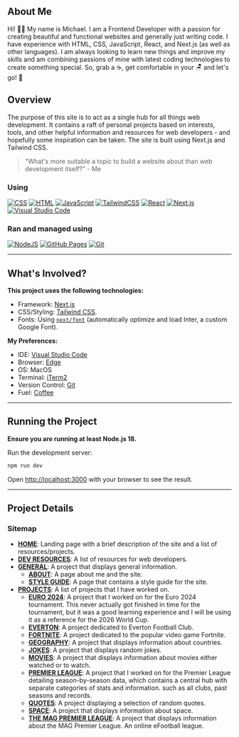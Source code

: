 ## About Me

  Hi! 👋🏻 My name is Michael. I am a Frontend Developer with a passion for creating beautiful and functional websites and generally just writing code. I have experience with HTML, CSS, JavaScript, React, and Next.js (as well as other languages). I am always looking to learn new things and improve my skills and am combining passions of mine with latest coding technologies to create something special. So, grab a ☕, get comfortable in your 🪑 and let's go! 🚀

## Overview

  The purpose of this site is to act as a single hub for all things web development. It contains a raft of personal projects based on interests, tools, and other helpful information and resources for web developers - and hopefully some inspiration can be taken. The site is built using Next.js and Tailwind CSS.

  > "What's more suitable a topic to build a website about than web development itself?" - Me

### Using
  [![CSS](https://img.shields.io/badge/CSS-1572B6?logo=css3&logoColor=fff)](#) [![HTML](https://img.shields.io/badge/HTML-%23E34F26.svg?logo=html5&logoColor=white)](#) [![JavaScript](https://img.shields.io/badge/JavaScript-F7DF1E?logo=javascript&logoColor=000)](#) 	[![TailwindCSS](https://img.shields.io/badge/Tailwind%20CSS-%2338B2AC.svg?logo=tailwind-css&logoColor=white)](#) [![React](https://img.shields.io/badge/React-%2320232a.svg?logo=react&logoColor=%2361DAFB)](#) [![Next.js](https://img.shields.io/badge/Next.js-black?logo=next.js&logoColor=white)](#) [![Visual Studio Code](https://custom-icon-badges.demolab.com/badge/Visual%20Studio%20Code-0078d7.svg?logo=vsc&logoColor=white)](#)

### Ran and managed using
  [![NodeJS](https://img.shields.io/badge/Node.js-6DA55F?logo=node.js&logoColor=white)](#) [![GitHub Pages](https://img.shields.io/badge/GitHub%20Pages-121013?logo=github&logoColor=white)](#) [![Git](https://img.shields.io/badge/Git-F05032?logo=git&logoColor=fff)](#)

---

## What's Involved?

**This project uses the following technologies:**

  - Framework: [Next.js](https://nextjs.org/)
  - CSS/Styling: [Tailwind CSS](https://tailwindcss.com/).
  - Fonts: Using [`next/font`](https://nextjs.org/docs/basic-features/font-optimization) (automatically optimize and load Inter, a custom Google Font).

**My Preferences:**

  - IDE: [Visual Studio Code](https://code.visualstudio.com/)
  - Browser: [Edge](https://www.microsoft.com/en-us/edge)
  - OS: MacOS
  - Terminal: [iTerm2](https://iterm2.com/)
  - Version Control: [Git](https://git-scm.com/)
  - Fuel: [Coffee](https://caffenero.com)

---

## Running the Project

**Ensure you are running at least Node.js 18.**


Run the development server:

```bash
npm run dev
```

Open [http://localhost:3000](http://localhost:3000) with your browser to see the result.

---

## Project Details

### Sitemap

+ **[HOME](https://michaelgainford.dev/)**: Landing page with a brief description of the site and a list of resources/projects.
+ **[DEV RESOURCES](https://michaelgainford.dev/web-development/dev-resources)**: A list of resources for web developers.
+ **[GENERAL](https://michaelgainford.dev/general)**: A project that displays general information.
  + **[ABOUT](https://michaelgainford.dev/general/about)**: A page about me and the site.
  + **[STYLE GUIDE](https://michaelgainford.dev/general/site-style-guide)**: A page that contains a style guide for the site.
+ **[PROJECTS](https://michaelgainford.dev/projects)**: A list of projects that I have worked on.
  - **[EURO 2024]((https://michaelgainford.dev/projects/football/competitions/euro-2024))**: A project that I worked on for the Euro 2024 tournament. This never actually got finished in time for the tournament, but it was a good learning experience and I will be using it as a reference for the 2026 World Cup.
  - **[EVERTON](https://michaelgainford.dev/projects/football/everton)**: A project dedicated to Everton Football Club.
  - **[FORTNITE](https://michaelgainford.dev/projects/gaming/fortnite)**: A project dedicated to the popular video game Fortnite.
  - **[GEOGRAPHY](https://michaelgainford.dev/projects/the-world)**: A project that displays information about countries.
  - **[JOKES](https://michaelgainford.dev/projects/jokes)**: A project that displays random jokes.
  - **[MOVIES](https://michaelgainford.dev/projects/movies-database)**: A project that displays information about movies either watched or to watch.
  - **[PREMIER LEAGUE](https://michaelgainford.dev/projects/football/competitions/english-premier-league)**: A project that I worked on for the Premier League detailing season-by-season data, which contains a central hub with separate categories of stats and information. such as all clubs, past seasons and records.
  - **[QUOTES](https://michaelgainford.dev/projects/quotes)**: A project displaying a selection of random quotes.
  - **[SPACE](https://michaelgainford.dev/projects/space)**: A project that displays information about space.
  - **[THE MAG PREMIER LEAGUE](https://michaelgainford.dev/projects/gaming/the-mag-premier-league)**: A project that displays information about the MAG Premier League. An online eFootball league.
